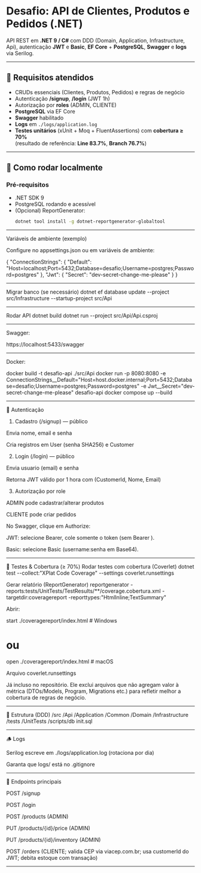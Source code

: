 
# Desafio: API de Clientes, Produtos e Pedidos (.NET)

API REST em **.NET 9 / C#** com DDD (Domain, Application, Infrastructure, Api), autenticação **JWT** e **Basic**, **EF Core** + **PostgreSQL**, **Swagger** e **logs** via Serilog.

---

## 🎯 Requisitos atendidos

- CRUDs essenciais (Clientes, Produtos, Pedidos) e regras de negócio
- Autenticação **/signup**, **/login** (JWT 1h)
- Autorização por **roles** (ADMIN, CLIENTE)
- **PostgreSQL** via EF Core
- **Swagger** habilitado
- **Logs** em `./logs/application.log`
- **Testes unitários** (xUnit + Moq + FluentAssertions) com **cobertura ≥ 70%**  
  (resultado de referência: **Line 83.7%**, **Branch 76.7%**)

---

## 🚀 Como rodar localmente

### Pré-requisitos
- .NET SDK 9
- PostgreSQL rodando e acessível
- (Opcional) ReportGenerator:
  ```bash
  dotnet tool install -g dotnet-reportgenerator-globaltool

*********************************************************************************************************************************
Variáveis de ambiente (exemplo)

Configure no appsettings.json ou em variáveis de ambiente:

{
  "ConnectionStrings": {
    "Default": "Host=localhost;Port=5432;Database=desafio;Username=postgres;Password=postgres"
  },
  "Jwt": {
    "Secret": "dev-secret-change-me-please"
  }
}
*********************************************************************************************************************************
Migrar banco (se necessário)
dotnet ef database update --project src/Infrastructure --startup-project src/Api

***********************************************************************************************************************************

Rodar API
dotnet build
dotnet run --project src/Api/Api.csproj

***********************************************************************************************************************************

Swagger:

https://localhost:5433/swagger

************************************************************************************************************************************
Docker:

docker build -t desafio-api ./src/Api
docker run -p 8080:8080 -e ConnectionStrings__Default="Host=host.docker.internal;Port=5432;Database=desafio;Username=postgres;Password=postgres" -e Jwt__Secret="dev-secret-change-me-please" desafio-api
docker compose up --build
**************************************************************************************************************************************************

🔐 Autenticação
1) Cadastro (/signup) — público

Envia nome, email e senha

Cria registros em User (senha SHA256) e Customer

2) Login (/login) — público

Envia usuario (email) e senha

Retorna JWT válido por 1 hora com (CustomerId, Nome, Email)

3) Autorização por role

ADMIN pode cadastrar/alterar produtos

CLIENTE pode criar pedidos

No Swagger, clique em Authorize:

JWT: selecione Bearer, cole somente o token (sem Bearer ).

Basic: selecione Basic (username:senha em Base64).

**************************************************************************************************************************************************

🧪 Testes & Cobertura (≥ 70%)
Rodar testes com cobertura (Coverlet)
dotnet test --collect:"XPlat Code Coverage" --settings coverlet.runsettings

Gerar relatório (ReportGenerator)
reportgenerator -reports:tests/UnitTests/TestResults/**/coverage.cobertura.xml -targetdir:coveragereport -reporttypes:"HtmlInline;TextSummary"


Abrir:

start ./coveragereport/index.html   # Windows
# ou
open ./coveragereport/index.html    # macOS

Arquivo coverlet.runsettings

Já incluso no repositório. Ele exclui arquivos que não agregam valor à métrica (DTOs/Models, Program, Migrations etc.) para refletir melhor a cobertura de regras de negócio.

******************************************************************************************************************************************************
📁 Estrutura (DDD)
/src
  /Api
  /Application
  /Common
  /Domain
  /Infrastructure
/tests
  /UnitTests
/scripts/db
  init.sql

  ****************************************************************************************************************************************************
  🪵 Logs

Serilog escreve em ./logs/application.log (rotaciona por dia)

Garanta que logs/ está no .gitignore

*****************************************************************************************************************************************************

🧰 Endpoints principais

POST /signup

POST /login

POST /products (ADMIN)

PUT /products/{id}/price (ADMIN)

PUT /products/{id}/inventory (ADMIN)

POST /orders (CLIENTE; valida CEP via viacep.com.br; usa customerId do JWT; debita estoque com transação)

********************************************************************************************************************************************************

